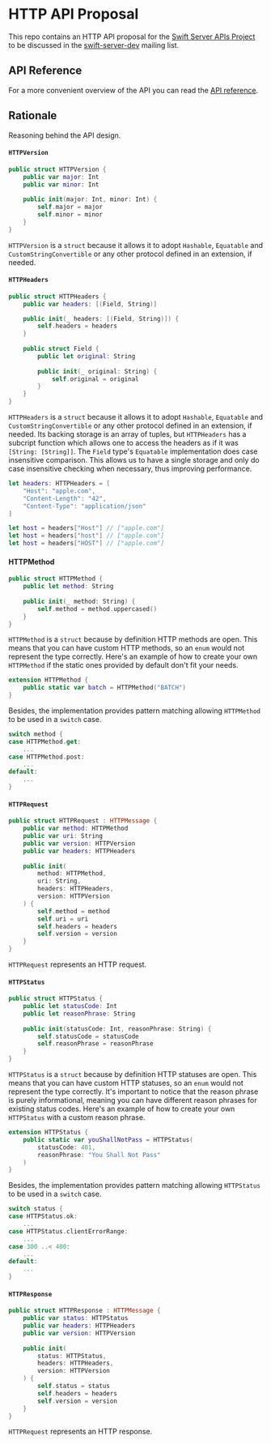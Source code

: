 # HTTP API Proposal

This repo contains an HTTP API proposal for the [Swift Server APIs Project](https://swift.org/server-apis/) to be discussed in the [swift-server-dev](https://lists.swift.org/mailman/listinfo/swift-server-dev) mailing list.

## API Reference

For a more convenient overview of the API you can read the [API reference](https://paulofaria.github.io/http-api-proposal/).

## Rationale

Reasoning behind the API design.

#### `HTTPVersion`

```swift
public struct HTTPVersion {
    public var major: Int
    public var minor: Int
    
    public init(major: Int, minor: Int) {
        self.major = major
        self.minor = minor
    }
}
```

`HTTPVersion` is a `struct` because it allows it to adopt `Hashable`, `Equatable` and `CustomStringConvertible` or any other protocol defined in an extension, if needed.

#### `HTTPHeaders`

```swift
public struct HTTPHeaders {
    public var headers: [(Field, String)]

    public init(_ headers: [(Field, String)]) {
        self.headers = headers
    }
    
    public struct Field {
        public let original: String
        
        public init(_ original: String) {
            self.original = original
        }
    }
}
```

`HTTPHeaders` is a `struct`  because it allows it to adopt `Hashable`, `Equatable` and `CustomStringConvertible` or any other protocol defined in an extension, if needed. Its backing storage is an array of tuples, but `HTTPHeaders` has a subcript function which allows one to access the headers as if it was `[String: [String]]`. The `Field` type's `Equatable` implementation does case insensitive comparison. This allows us to have a single storage and only do case insensitive checking when necessary, thus improving performance.

```swift
let headers: HTTPHeaders = [
    "Host": "apple.com",
    "Content-Length": "42",
    "Content-Type": "application/json"
]

let host = headers["Host"] // ["apple.com"]
let host = headers["host"] // ["apple.com"]
let host = headers["HOST"] // ["apple.com"]
````

#### HTTPMethod

```swift
public struct HTTPMethod {
    public let method: String
    
    public init(_ method: String) {
        self.method = method.uppercased()
    }
}
```

`HTTPMethod` is a `struct` because by definition HTTP methods are open. This means that you can have custom HTTP methods, so an `enum` would not represent the type correctly. Here's an example of how to create your own `HTTPMethod` if the static ones provided by default don't fit your needs.

```swift
extension HTTPMethod {
    public static var batch = HTTPMethod("BATCH")
}
```

Besides, the implementation provides pattern matching allowing `HTTPMethod` to be used in a `switch` case.

```swift
switch method {
case HTTPMethod.get:
    ...
case HTTPMethod.post:
    ...
default:
    ...
}
```

#### `HTTPRequest`

```swift
public struct HTTPRequest : HTTPMessage {
    public var method: HTTPMethod
    public var uri: String
    public var version: HTTPVersion
    public var headers: HTTPHeaders
    
    public init(
        method: HTTPMethod,
        uri: String,
        headers: HTTPHeaders,
        version: HTTPVersion
    ) {
        self.method = method
        self.uri = uri
        self.headers = headers
        self.version = version
    }
}
```

`HTTPRequest` represents an HTTP request.

#### `HTTPStatus`

```swift
public struct HTTPStatus {
    public let statusCode: Int
    public let reasonPhrase: String
    
    public init(statusCode: Int, reasonPhrase: String) {
        self.statusCode = statusCode
        self.reasonPhrase = reasonPhrase
    }
}
```

`HTTPStatus` is a `struct` because by definition HTTP statuses are open. This means that you can have custom HTTP statuses, so an `enum` would not represent the type correctly. It's important to notice that the reason phrase is purely informational, meaning you can have different reason phrases for existing status codes. Here's an example of how to create your own `HTTPStatus` with a custom reason phrase.

```swift
extension HTTPStatus {
    public static var youShallNotPass = HTTPStatus(
        statusCode: 401,
        reasonPhrase: "You Shall Not Pass"
    )
}
```

Besides, the implementation provides pattern matching allowing `HTTPStatus` to be used in a `switch` case.

```swift
switch status {
case HTTPStatus.ok:
    ...
case HTTPStatus.clientErrorRange:
    ...
case 300 ..< 400:
    ...
default:
    ...
}
```

#### `HTTPResponse`

```swift
public struct HTTPResponse : HTTPMessage {
    public var status: HTTPStatus
    public var headers: HTTPHeaders
    public var version: HTTPVersion
    
    public init(
        status: HTTPStatus,
        headers: HTTPHeaders,
        version: HTTPVersion
    ) {
        self.status = status
        self.headers = headers
        self.version = version
    }
}
```

`HTTPRequest` represents an HTTP response.
